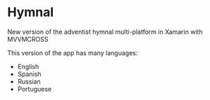 # Hymnal
New version of the adventist hymnal multi-platform in Xamarin with MVVMCROSS

This version of the app has many languages:
- English
- Spanish
- Russian
- Portuguese
